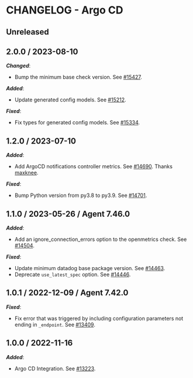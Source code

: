 # CHANGELOG - Argo CD

## Unreleased

## 2.0.0 / 2023-08-10

***Changed***:

* Bump the minimum base check version. See [#15427](https://github.com/DataDog/integrations-core/pull/15427).

***Added***:

* Update generated config models. See [#15212](https://github.com/DataDog/integrations-core/pull/15212).

***Fixed***:

* Fix types for generated config models. See [#15334](https://github.com/DataDog/integrations-core/pull/15334).

## 1.2.0 / 2023-07-10

***Added***:

* Add ArgoCD notifications controller metrics. See [#14690](https://github.com/DataDog/integrations-core/pull/14690). Thanks [maxknee](https://github.com/maxknee).

***Fixed***:

* Bump Python version from py3.8 to py3.9. See [#14701](https://github.com/DataDog/integrations-core/pull/14701).

## 1.1.0 / 2023-05-26 / Agent 7.46.0

***Added***:

* Add an ignore_connection_errors option to the openmetrics check. See [#14504](https://github.com/DataDog/integrations-core/pull/14504).

***Fixed***:

* Update minimum datadog base package version. See [#14463](https://github.com/DataDog/integrations-core/pull/14463).
* Deprecate `use_latest_spec` option. See [#14446](https://github.com/DataDog/integrations-core/pull/14446).

## 1.0.1 / 2022-12-09 / Agent 7.42.0

***Fixed***:

* Fix error that was triggered by including configuration parameters not ending in `_endpoint`. See [#13409](https://github.com/DataDog/integrations-core/pull/13409).

## 1.0.0 / 2022-11-16

***Added***:

* Argo CD Integration. See [#13223](https://github.com/DataDog/integrations-core/pull/13223).
